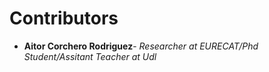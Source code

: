 # Contributors

- **Aitor Corchero Rodriguez**- *Researcher at EURECAT/Phd Student/Assitant Teacher at Udl*

